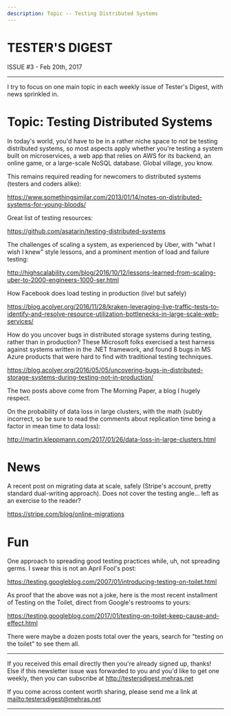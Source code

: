 ```yaml
---
description: Topic -- Testing Distributed Systems
---
```


TESTER'S DIGEST
===============
ISSUE #3 - Feb 20th, 2017

---

I try to focus on one main topic in each weekly issue of Tester's Digest,
with news sprinkled in.

Topic: Testing Distributed Systems
==================================

In today's world, you'd have to be in a rather niche space to *not* be testing distributed systems, so most aspects apply whether you're testing a system built on microservices, a web app that relies on AWS for its backend, an online game, or a large-scale NoSQL database. Global village, you know.

This remains required reading for newcomers to distributed systems (testers and coders alike):

<https://www.somethingsimilar.com/2013/01/14/notes-on-distributed-systems-for-young-bloods/>

Great list of testing resources:

<https://github.com/asatarin/testing-distributed-systems>

The challenges of scaling a system, as experienced by Uber, with "what I wish I knew" style lessons, and a prominent mention of load and failure testing:

<http://highscalability.com/blog/2016/10/12/lessons-learned-from-scaling-uber-to-2000-engineers-1000-ser.html>

How Facebook does load testing in production (live! but safely)

<https://blog.acolyer.org/2016/11/28/kraken-leveraging-live-traffic-tests-to-identify-and-resolve-resource-utilization-bottlenecks-in-large-scale-web-services/>

How do you uncover bugs in distributed storage systems during testing, rather than in production? These Microsoft folks exercised a test harness against systems written in the .NET framework, and found 8 bugs in MS Azure products that were hard to find with traditional testing techniques.

<https://blog.acolyer.org/2016/05/05/uncovering-bugs-in-distributed-storage-systems-during-testing-not-in-production/>

The two posts above come from The Morning Paper, a blog I hugely respect.

On the probability of data loss in large clusters, with the math (subtly incorrect, so be sure to read the comments about replication time being a factor in mean time to data loss):

<http://martin.kleppmann.com/2017/01/26/data-loss-in-large-clusters.html>

News
====

A recent post on migrating data at scale, safely (Stripe's account, pretty standard dual-writing approach). Does not cover the testing angle... left as an exercise to the reader?

<https://stripe.com/blog/online-migrations>


Fun
===

One approach to spreading good testing practices while, uh, not spreading germs. I swear this is not an April Fool's post:

<https://testing.googleblog.com/2007/01/introducing-testing-on-toilet.html>

As proof that the above was not a joke, here is the most recent installment of Testing on the Toilet, direct from Google's restrooms to yours:

<https://testing.googleblog.com/2017/01/testing-on-toilet-keep-cause-and-effect.html>

There were maybe a dozen posts total over the years, search for "testing on the toilet" to see them all.

---

If you received this email directly then you're already signed up, thanks! Else
if this newsletter issue was forwarded to you and you'd like to get one weekly,
then you can subscribe at <http://testersdigest.mehras.net>

If you come across content worth sharing, please send me a link at
<mailto:testersdigest@mehras.net>

---
